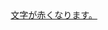 <html>
    <head>
    <link rel="stylesheet/less" type="text/css" href="new.less">
     <script src="less.min.js" type="text/javascript"></script>
    </head>
    <body>
    <header class="header">
        <div class="default-font">
        <a href="#">文字が赤くなります。</a>
        </div>
    </header>
    </body>
</html>
